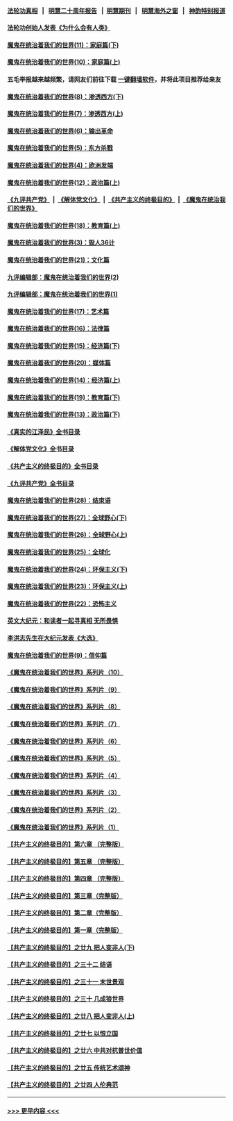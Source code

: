 #### [法轮功真相](https://github.com/gfw-breaker/truth/blob/master/README.md?t=0) &nbsp;&nbsp;|&nbsp;&nbsp; [明慧二十周年报告](https://github.com/gfw-breaker/mh-reports/blob/master/README.md?t=0) &nbsp;&nbsp;|&nbsp;&nbsp;[明慧期刊](https://github.com/gfw-breaker/mh-qikan) &nbsp;&nbsp;|&nbsp;&nbsp; [明慧海外之窗](https://github.com/gfw-breaker/mh-news/blob/master/README.md?t=0) &nbsp;&nbsp;|&nbsp;&nbsp; [神韵特别报道](https://github.com/gfw-breaker/mh-news/blob/master/shenyun.md?t=0)
#### [法轮功创始人发表《为什么会有人类》](../pages/nsc422/n13912117.md?t=02230943) 
#### [魔鬼在统治着我们的世界(11)：家庭篇(下)](../pages/nsc422/n10440961.md?t=02230943) 
#### [魔鬼在统治着我们的世界(10)：家庭篇(上)](../pages/nsc422/n10435448.md?t=02230943) 
#### 五毛举报越来越频繁，请网友们前往下载 [一键翻墙软件](https://github.com/gfw-breaker/ssr-accounts)，并将此项目推荐给亲友
#### [魔鬼在统治着我们的世界(8)：渗透西方(下)](../pages/nsc422/n10429603.md?t=02230943) 
#### [魔鬼在统治着我们的世界(7)：渗透西方(上)](../pages/nsc422/n10426013.md?t=02230943) 
#### [魔鬼在统治着我们的世界(6)：输出革命](../pages/nsc422/n10421536.md?t=02230943) 
#### [魔鬼在统治着我们的世界(5)：东方杀戮](../pages/nsc422/n10417707.md?t=02230943) 
#### [魔鬼在统治着我们的世界(4)：欧洲发端](../pages/nsc422/n10414890.md?t=02230943) 
#### [魔鬼在统治着我们的世界(12)：政治篇(上)](../pages/nsc422/n10444576.md?t=02230943) 
#### [《九评共产党》](https://github.com/begood0513/9ping.md/blob/master/README.md) &nbsp;|&nbsp; [《解体党文化》](../../../../jtdwh.md/blob/master/README.md)  &nbsp;|&nbsp; [《共产主义的终极目的》](../../../../gczydzjmd.md/blob/master/README.md) &nbsp;|&nbsp; [《魔鬼在统治我们的世界》](../../../../mgztzwmdsj.md/blob/master/README.md) 
#### [魔鬼在统治着我们的世界(18)：教育篇(上)](../pages/nsc422/n10526970.md?t=02230943) 
#### [魔鬼在统治着我们的世界(3)：毁人36计](../pages/nsc422/n10411583.md?t=02230943) 
#### [魔鬼在统治着我们的世界(21)：文化篇](../pages/nsc422/n10597706.md?t=02230943) 
#### [九评编辑部：魔鬼在统治着我们的世界(2)](../pages/nsc422/n10410036.md?t=02230943) 
#### [九评编辑部：魔鬼在统治着我们的世界(1)](../pages/nsc422/n10406825.md?t=02230943) 
#### [魔鬼在统治着我们的世界(17)：艺术篇](../pages/nsc422/n10499093.md?t=02230943) 
#### [魔鬼在统治着我们的世界(16)：法律篇](../pages/nsc422/n10485969.md?t=02230943) 
#### [魔鬼在统治着我们的世界(15)：经济篇(下)](../pages/nsc422/n10469975.md?t=02230943) 
#### [魔鬼在统治着我们的世界(20)：媒体篇](../pages/nsc422/n10586579.md?t=02230943) 
#### [魔鬼在统治着我们的世界(14)：经济篇(上)](../pages/nsc422/n10457370.md?t=02230943) 
#### [魔鬼在统治着我们的世界(19)：教育篇(下)](../pages/nsc422/n10564808.md?t=02230943) 
#### [魔鬼在统治着我们的世界(13)：政治篇(下)](../pages/nsc422/n10448270.md?t=02230943) 
#### [《真实的江泽民》全书目录](../pages/nsc422/n13721399.md?t=02230943) 
#### [《解体党文化》全书目录](../pages/nsc422/n13721157.md?t=02230943) 
#### [《共产主义的终极目的》全书目录](../pages/nsc422/n13721048.md?t=02230943) 
#### [《九评共产党》全书目录](../pages/nsc422/n13708085.md?t=02230943) 
#### [魔鬼在统治着我们的世界(28)：结束语](../pages/nsc422/n10936246.md?t=02230943) 
#### [魔鬼在统治着我们的世界(27)：全球野心(下)](../pages/nsc422/n10928319.md?t=02230943) 
#### [魔鬼在统治着我们的世界(26)：全球野心(上)](../pages/nsc422/n10900318.md?t=02230943) 
#### [魔鬼在统治着我们的世界(25)：全球化](../pages/nsc422/n10788205.md?t=02230943) 
#### [魔鬼在统治着我们的世界(24)：环保主义(下)](../pages/nsc422/n10695307.md?t=02230943) 
#### [魔鬼在统治着我们的世界(23)：环保主义(上)](../pages/nsc422/n10688613.md?t=02230943) 
#### [魔鬼在统治着我们的世界(22)：恐怖主义](../pages/nsc422/n10614727.md?t=02230943) 
#### [英文大纪元：和读者一起寻真相 无所畏惧](../pages/nsc422/n12542027.md?t=02230943) 
#### [李洪志先生在大纪元发表《大选》](../pages/nsc422/n12534746.md?t=02230943) 
#### [魔鬼在统治着我们的世界(9)：信仰篇](../pages/nsc422/n10432159.md?t=02230943) 
#### [《魔鬼在统治着我们的世界》系列片（10）](../pages/nsc422/n12292670.md?t=02230943) 
#### [《魔鬼在统治着我们的世界》系列片（9）](../pages/nsc422/n12290859.md?t=02230943) 
#### [《魔鬼在统治着我们的世界》系列片（8）](../pages/nsc422/n12287445.md?t=02230943) 
#### [《魔鬼在统治着我们的世界》系列片（7）](../pages/nsc422/n12283425.md?t=02230943) 
#### [《魔鬼在统治着我们的世界》系列片（6）](../pages/nsc422/n12282314.md?t=02230943) 
#### [《魔鬼在统治着我们的世界》系列片（5）](../pages/nsc422/n12281419.md?t=02230943) 
#### [《魔鬼在统治着我们的世界》系列片（4）](../pages/nsc422/n12274024.md?t=02230943) 
#### [《魔鬼在统治着我们的世界》系列片（3）](../pages/nsc422/n12271322.md?t=02230943) 
#### [《魔鬼在统治着我们的世界》系列片（2）](../pages/nsc422/n12269049.md?t=02230943) 
#### [《魔鬼在统治着我们的世界》系列片（1）](../pages/nsc422/n12267575.md?t=02230943) 
#### [【共产主义的终极目的】第六章 （完整版）](../pages/nsc422/n11428913.md?t=02230943) 
#### [【共产主义的终极目的】第五章 （完整版）](../pages/nsc422/n11428912.md?t=02230943) 
#### [【共产主义的终极目的】第四章 （完整版）](../pages/nsc422/n11428907.md?t=02230943) 
#### [【共产主义的终极目的】第三章（完整版）](../pages/nsc422/n11428848.md?t=02230943) 
#### [【共产主义的终极目的】第二章（完整版）](../pages/nsc422/n11428831.md?t=02230943) 
#### [【共产主义的终极目的】第一章（完整版）](../pages/nsc422/n11417651.md?t=02230943) 
#### [【共产主义的终极目的】之廿九 把人变非人(下)](../pages/nsc422/n11344140.md?t=02230943) 
#### [【共产主义的终极目的】之三十二 结语](../pages/nsc422/n11360535.md?t=02230943) 
#### [【共产主义的终极目的】之三十一 末世景观](../pages/nsc422/n11351129.md?t=02230943) 
#### [【共产主义的终极目的】之三十 几成狼世界](../pages/nsc422/n11348280.md?t=02230943) 
#### [【共产主义的终极目的】之廿八 把人变非人(上)](../pages/nsc422/n11340492.md?t=02230943) 
#### [【共产主义的终极目的】之廿七 以恨立国](../pages/nsc422/n11336944.md?t=02230943) 
#### [【共产主义的终极目的】之廿六 中共对抗普世价值](../pages/nsc422/n11324785.md?t=02230943) 
#### [【共产主义的终极目的】之廿五 传统艺术颂神](../pages/nsc422/n11296396.md?t=02230943) 
#### [【共产主义的终极目的】之廿四 人伦典范](../pages/nsc422/n11296397.md?t=02230943) 

----
#### [ >>> 更早内容 <<< ](../indexes/nsc422-earlier.md)
